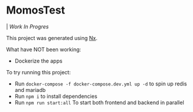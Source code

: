 # MomosTest

| _Work In Progres_

This project was generated using [Nx](https://nx.dev).

What have NOT been working:

- Dockerize the apps

To try running this project:

- Run `docker-compose -f docker-compose.dev.yml up -d` to spin up redis and mariadb
- Run `npm i` to install dependencies
- Run `npm run start:all` To start both frontend and backend in parallel
